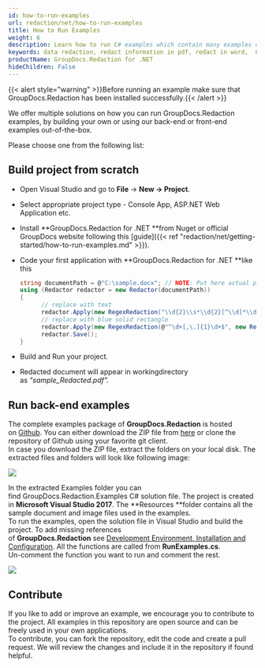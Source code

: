 ```yaml
---
id: how-to-run-examples
url: redaction/net/how-to-run-examples
title: How to Run Examples
weight: 6
description: Learn how to run C# examples which contain many examples of data redaction. You can learn redact in word, how to redact information in pdf or images and many more.
keywords: data redaction, redact information in pdf, redact in word,  C# 
productName: GroupDocs.Redaction for .NET
hideChildren: False
---
```

{{< alert style="warning" >}}Before running an example make sure that GroupDocs.Redaction has been installed successfully.{{< /alert >}}

We offer multiple solutions on how you can run GroupDocs.Redaction examples, by building your own or using our back-end or front-end examples out-of-the-box.

Please choose one from the following list:


## Build project from scratch

*   Open Visual Studio and go to **File** -> **New **\->** Project**.
*   Select appropriate project type - Console App, ASP.NET Web Application etc.
*   Install **GroupDocs.Redaction for .NET **from Nuget or official GroupDocs website following this [guide]({{< ref "redaction/net/getting-started/how-to-run-examples.md" >}}).
*   Code your first application with **GroupDocs.Redaction for .NET **like this
    
    ```csharp
    string documentPath = @"C:\sample.docx"; // NOTE: Put here actual path for your document
    using (Redactor redactor = new Redactor(documentPath))
    {
          // replace with text
          redactor.Apply(new RegexRedaction("\\d{2}\\s*\\d{2}[^\\d]*\\d{6}", new ReplacementOptions("[removed]")));
          // replace with blue solid rectangle
          redactor.Apply(new RegexRedaction(@"^\d+[,\.]{1}\d+$", new ReplacementOptions(System.Drawing.Color.Blue)));
          redactor.Save();
    }
    ```
    
*   Build and Run your project. 
*   Redacted document will appear in workingdirectory as *"sample\_Redacted.pdf".*

## Run back-end examples

The complete examples package of **GroupDocs.Redaction** is hosted on [Github](https://github.com/groupdocs-redaction/GroupDocs.Redaction-for-.NET). You can either download the ZIP file from [here](https://github.com/groupdocs-redaction/GroupDocs.Redaction-for-.NET/archive/master.zip) or clone the repository of Github using your favorite git client.  
In case you download the ZIP file, extract the folders on your local disk. The extracted files and folders will look like following image:

![](redaction/net/images/how-to-run-examples.png)

In the extracted Examples folder you can find GroupDocs.Redaction.Examples C# solution file. The project is created in **Microsoft Visual Studio 2017**. The **Resources **folder contains all the sample document and image files used in the examples.  
To run the examples, open the solution file in Visual Studio and build the project. To add missing references of **GroupDocs.Redaction** see [Development Environment, Installation and Configuration](https://docs.groupdocs.com/display/redactionnet/Development+Environment%2C+Installation+and+Configuration). All the functions are called from **RunExamples.cs**.   
Un-comment the function you want to run and comment the rest.

![](redaction/net/images/how-to-run-examples_1.png)

## Contribute

If you like to add or improve an example, we encourage you to contribute to the project. All examples in this repository are open source and can be freely used in your own applications.  
To contribute, you can fork the repository, edit the code and create a pull request. We will review the changes and include it in the repository if found helpful.
